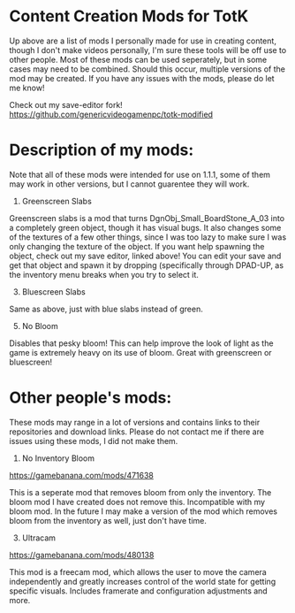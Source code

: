 # Content Creation Mods for TotK

Up above are a list of mods I personally made for use in creating content, though I don't make videos personally, I'm sure these tools will be off use to other people. Most of these mods can be used seperately, but in some cases may need to be combined. Should this occur,  multiple versions of the mod may be created. If you have any issues with the mods, please do let me know!

Check out my save-editor fork!
https://github.com/genericvideogamenpc/totk-modified

# Description of my mods:
Note that all of these mods were intended for use on 1.1.1, some of them may work in other versions, but I cannot guarentee they will work.
1. Greenscreen Slabs

Greenscreen slabs is a mod that turns DgnObj_Small_BoardStone_A_03 into a completely green object, though it has visual bugs. It also changes some of the textures of a few other things, since I was too lazy to make sure I was only changing the texture of the object. If you want help spawning the object, check out my save editor, linked above! You can edit your save and get that object and spawn it by dropping (specifically through DPAD-UP, as the inventory menu breaks when you try to select it.
 
 
3. Bluescreen Slabs
   
Same as above, just with blue slabs instead of green.


5. No Bloom
   
Disables that pesky bloom! This can help improve the look of light as the game is extremely heavy on its use of bloom. Great with greenscreen or bluescreen!


  
# Other people's mods:
These mods may range in a lot of versions and contains links to their repositories and download links. Please do not contact me if there are issues using these mods, I did not make them.
1. No Inventory Bloom

  https://gamebanana.com/mods/471638
  
  This is a seperate mod that removes bloom from only the inventory. The bloom mod I have created does not remove this. Incompatible with my bloom mod. In the future I may make a version of the mod which removes bloom from the inventory as well, just don't have time.

3. Ultracam

https://gamebanana.com/mods/480138

   This mod is a freecam mod, which allows the user to move the camera independently and greatly increases control of the world state for getting specific visuals. Includes framerate and configuration adjustments and more.
   
